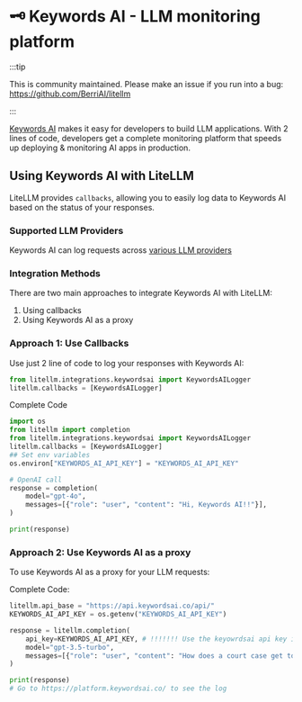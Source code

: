 # 🗝️ Keywords AI - LLM monitoring platform

:::tip

This is community maintained. Please make an issue if you run into a bug:
https://github.com/BerriAI/litellm

:::

[Keywords AI](https://keywordsai.co/) makes it easy for developers to build LLM applications. With 2 lines of code, developers get a complete monitoring platform that speeds up deploying & monitoring AI apps in production.

## Using Keywords AI with LiteLLM

LiteLLM provides `callbacks`, allowing you to easily log data to Keywords AI based on the status of your responses.

### Supported LLM Providers

Keywords AI can log requests across [various LLM providers](https://docs.keywordsai.co/integration/supported-models)

### Integration Methods

There are two main approaches to integrate Keywords AI with LiteLLM:

1. Using callbacks
2. Using Keywords AI as a proxy

### Approach 1: Use Callbacks

Use just 2 line of code to log your responses with Keywords AI:

```python
from litellm.integrations.keywordsai import KeywordsAILogger
litellm.callbacks = [KeywordsAILogger]
```

Complete Code

```python
import os
from litellm import completion
from litellm.integrations.keywordsai import KeywordsAILogger
litellm.callbacks = [KeywordsAILogger]
## Set env variables
os.environ["KEYWORDS_AI_API_KEY"] = "KEYWORDS_AI_API_KEY"

# OpenAI call
response = completion(
    model="gpt-4o",
    messages=[{"role": "user", "content": "Hi, Keywords AI!!"}],
)

print(response)
```

### Approach 2: Use Keywords AI as a proxy

To use Keywords AI as a proxy for your LLM requests:

Complete Code:

```python
litellm.api_base = "https://api.keywordsai.co/api/"
KEYWORDS_AI_API_KEY = os.getenv("KEYWORDS_AI_API_KEY")

response = litellm.completion(
    api_key=KEYWORDS_AI_API_KEY, # !!!!!!! Use the keyowrdsai api key in your completion call !!!!!!!
    model="gpt-3.5-turbo",
    messages=[{"role": "user", "content": "How does a court case get to the Supreme Court?"}]
)

print(response)
# Go to https://platform.keywordsai.co/ to see the log
```
